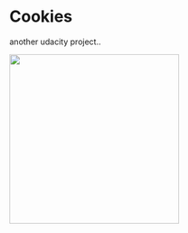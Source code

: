 # Cookies
another udacity project..

<img src=https://github.com/bipuldevashish/Cookies/cookie.png height="300em">
